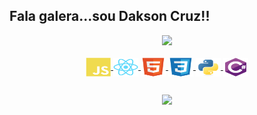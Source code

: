 ## Fala galera...sou Dakson Cruz!! 


<div align="center">
   <a href="https://github.com/DaksonC">
   <img height="180em" src="https://github-readme-stats.vercel.app/api?username=DaksonC&show_icons=true&theme=dark&include_all_commits=true&count_private=true"/> <div/>
<div style="display: inline_block"><br>
  <img align="center" alt="Dak-Js" height="30" width="40" src="https://raw.githubusercontent.com/devicons/devicon/master/icons/javascript/javascript-plain.svg">
  <img align="center" alt="Dak-React" height="30" width="40" src="https://raw.githubusercontent.com/devicons/devicon/master/icons/react/react-original.svg">
  <img align="center" alt="Dak-HTML" height="30" width="40" src="https://raw.githubusercontent.com/devicons/devicon/master/icons/html5/html5-original.svg">
  <img align="center" alt="Dak-CSS" height="30" width="40" src="https://raw.githubusercontent.com/devicons/devicon/master/icons/css3/css3-original.svg">
  <img align="center" alt="Dak-Python" height="30" width="40" src="https://raw.githubusercontent.com/devicons/devicon/master/icons/python/python-original.svg">
  <img align="center" alt="Dak-Csharp" height="30" width="40" src="https://raw.githubusercontent.com/devicons/devicon/master/icons/csharp/csharp-original.svg"> </div>
     
 ##
     
<div>
     <a href="https://www.linkedin.com/in/dakson-cruz-1867b6b8/" target="_blank"><img src="https://img.shields.io/badge/-LinkedIn-%230077B5?style=for-the-badge&logo=linkedin&logoColor=white" target="_blank"></a>
   
<div/>

